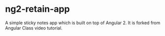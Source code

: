 # ng2-retain-app
A simple sticky notes app which is built on top of Angular 2. It is forked from Angular Class video tutorial.
